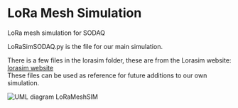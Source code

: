 # LoRa Mesh Simulation
LoRa mesh simulation for SODAQ

LoRaSimSODAQ.py is the file for our main simulation.

There is a few files in the lorasim folder, these are from the Lorasim website:<br/>
[lorasim website](https://www.lancaster.ac.uk/scc/sites/lora/lorasim.html)<br/>
These files can be used as reference for future additions to our own simulation.

![UML diagram LoRaMeshSIM](https://github.com/LoRa-mesh-TEAM-SODAQ/LoRaMeshSIM/Doc/LoRasimulatieUMLdiagram.png?raw=true)
